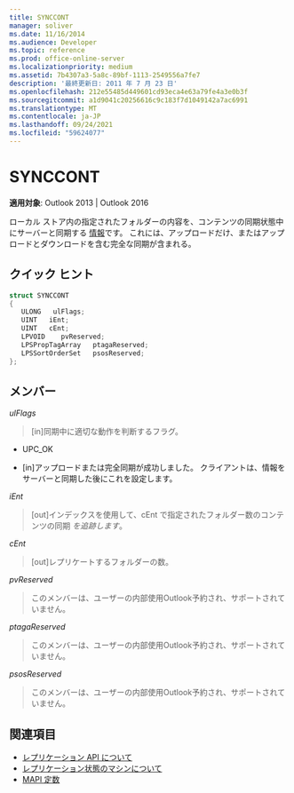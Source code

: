 ```yaml
---
title: SYNCCONT
manager: soliver
ms.date: 11/16/2014
ms.audience: Developer
ms.topic: reference
ms.prod: office-online-server
ms.localizationpriority: medium
ms.assetid: 7b4307a3-5a8c-89bf-1113-2549556a7fe7
description: '最終更新日: 2011 年 7 月 23 日'
ms.openlocfilehash: 212e55485d449601cd93eca4e63a79fe4a3e0b3f
ms.sourcegitcommit: a1d9041c20256616c9c183f7d1049142a7ac6991
ms.translationtype: MT
ms.contentlocale: ja-JP
ms.lasthandoff: 09/24/2021
ms.locfileid: "59624077"
---
```

# <a name="synccont"></a>SYNCCONT

**適用対象**: Outlook 2013 | Outlook 2016 
  
ローカル ストア内の指定されたフォルダーの内容を、コンテンツの同期状態中にサーバーと同期する [情報](synchronize-contents-state.md)です。 これには、アップロードだけ、またはアップロードとダウンロードを含む完全な同期が含まれる。
  
## <a name="quick-info"></a>クイック ヒント

```cpp
struct SYNCCONT 
{ 
   ULONG   ulFlags; 
   UINT   iEnt; 
   UINT   cEnt; 
   LPVOID    pvReserved; 
   LPSPropTagArray   ptagaReserved; 
   LPSSortOrderSet   psosReserved; 
};
```

## <a name="members"></a>メンバー

_ulFlags_
  
> [in]同期中に適切な動作を判断するフラグ。
    
  - UPC_OK
    
  - [in]アップロードまたは完全同期が成功しました。 クライアントは、情報をサーバーと同期した後にこれを設定します。
    
_iEnt_
  
> [out]インデックスを使用して、cEnt で指定されたフォルダー数のコンテンツの同期  _を追跡します_。
    
_cEnt_
  
> [out]レプリケートするフォルダーの数。
    
_pvReserved_
  
> このメンバーは、ユーザーの内部使用Outlook予約され、サポートされていません。 
    
_ptagaReserved_
  
> このメンバーは、ユーザーの内部使用Outlook予約され、サポートされていません。 
    
_psosReserved_
  
> このメンバーは、ユーザーの内部使用Outlook予約され、サポートされていません。 
    
## <a name="see-also"></a>関連項目

- [レプリケーション API について](about-the-replication-api.md)
- [レプリケーション状態のマシンについて](about-the-replication-state-machine.md)
- [MAPI 定数](mapi-constants.md)

